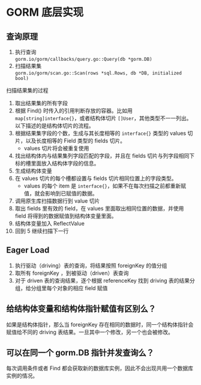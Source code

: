 # GORM 底层实现


## 查询原理

1. 执行查询  
   `gorm.io/gorm/callbacks/query.go::Query(db *gorm.DB)`
2. 扫描结果集  
   `gorm.io/gorm/scan.go::Scan(rows *sql.Rows, db *DB, initialized bool)`  

扫描结果集的过程

1. 取出结果集的所有字段
2. 根据 Find() 时传入的引用判断存放的容器。比如用 `map[string]interface{}`，或者结构体切片 `[]User`，其他类型不一一列出。以下描述的是结构体切片的流程。
3. 根据结果集字段的个数，生成与其长度相等的 `interface{}` 类型的 values 切片，以及长度相等的 Field 类型的 fields 切片。
   - values 切片将会被重复使用
4. 找出结构体内与结果集列字段匹配的字段，并且在 fields 切片与列字段相同下标的槽里面放入结构体字段的信息。
5. 生成结构体变量
6. 在 values 切片的每个槽都设置与 fields 切片相同位置上的字段类型。  
   - values 的每个 item 是 `interface{}`，如果不在每次扫描之前都重新赋值，就会影响到已赋值的数据。
7. 调用原生库扫描数据行到 value 切片
8. 取出 fields 里有效的 field，在 values 里面取出相同位置的数据，并使用 field 将得到的数据赋值到结构体变量里面。
9. 结构体变量加入 ReflectValue
10. 回到 5 继续扫描下一行

## Eager Load

1. 执行驱动（driving）表的查询，将结果按照 foreignKey 的值分组
2. 取所有 foreignKey ，到被驱动（driven）表查询
3. 对于 driven 表的查询结果，逐个根据 referenceKey 找到 driving 表的结果分组，给分组里每个对象的相应 field 赋值

## 给结构体变量和结构体指针赋值有区别么？

如果是结构体指针，那么当 foreignKey 存在相同的数据时，同一个结构体指针会赋值给不同的 driving 表结果。一旦其中一个修改，另一个也会被修改。

## 可以在同一个 gorm.DB 指针并发查询么？

每次调用条件或者 Find 都会获取新的数据库实例，因此不会出现共用一个数据库实例的情况。




